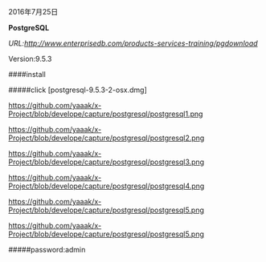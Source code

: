 2016年7月25日

**PostgreSQL**

*URL:http://www.enterprisedb.com/products-services-training/pgdownload*

Version:9.5.3

####install

#####click [postgresql-9.5.3-2-osx.dmg]

https://github.com/yaaak/x-Project/blob/develope/capture/postgresql/postgresql1.png

https://github.com/yaaak/x-Project/blob/develope/capture/postgresql/postgresql2.png

https://github.com/yaaak/x-Project/blob/develope/capture/postgresql/postgresql3.png

https://github.com/yaaak/x-Project/blob/develope/capture/postgresql/postgresql4.png

https://github.com/yaaak/x-Project/blob/develope/capture/postgresql/postgresql5.png

https://github.com/yaaak/x-Project/blob/develope/capture/postgresql/postgresql5.png

#####password:admin




